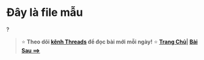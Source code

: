 # Đây là file mẫu
?
<!--SR:!2025-07-21,4,270-->




> ⭐ **Theo dõi [kênh Threads](https://www.threads.com/@kaitaku.88) để đọc bài mới mỗi ngày!** ⭐
**[Trang Chủ](./README.md)|           [Bài Sau ==>](link)**